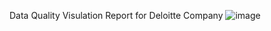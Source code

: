 Data Quality Visulation Report for Deloitte Company 
![image](https://github.com/user-attachments/assets/c9d26b52-f356-4b3a-b8eb-70b8b717dcf0)
